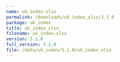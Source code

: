 ```yaml
---
name: uk-index-xlsx
permalink: /downloads/uk_index_xlsx/3_1_0
package: uk_index
title: uk_index_xlsx
filename: uk_index.xlsx
version: 3.1.0
full_version: 3.1.0
file: /data/uk_index/3.1.0/uk_index.xlsx
---
```

